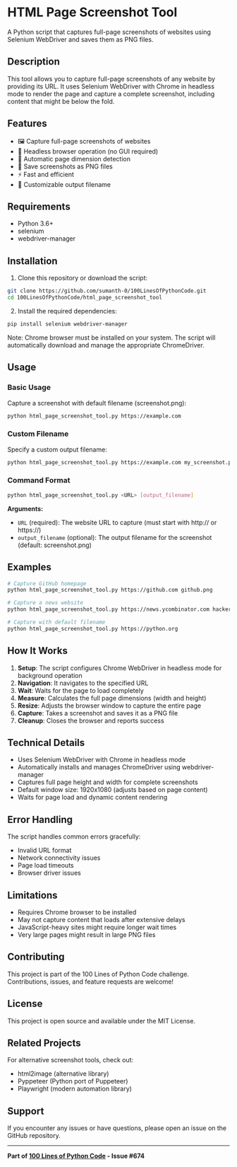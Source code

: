 # HTML Page Screenshot Tool

A Python script that captures full-page screenshots of websites using Selenium WebDriver and saves them as PNG files.

## Description

This tool allows you to capture full-page screenshots of any website by providing its URL. It uses Selenium WebDriver with Chrome in headless mode to render the page and capture a complete screenshot, including content that might be below the fold.

## Features

- 🖼️ Capture full-page screenshots of websites
- 🚀 Headless browser operation (no GUI required)
- 📏 Automatic page dimension detection
- 💾 Save screenshots as PNG files
- ⚡ Fast and efficient
- 🔧 Customizable output filename

## Requirements

- Python 3.6+
- selenium
- webdriver-manager

## Installation

1. Clone this repository or download the script:

```bash
git clone https://github.com/sumanth-0/100LinesOfPythonCode.git
cd 100LinesOfPythonCode/html_page_screenshot_tool
```

2. Install the required dependencies:

```bash
pip install selenium webdriver-manager
```

Note: Chrome browser must be installed on your system. The script will automatically download and manage the appropriate ChromeDriver.

## Usage

### Basic Usage

Capture a screenshot with default filename (screenshot.png):

```bash
python html_page_screenshot_tool.py https://example.com
```

### Custom Filename

Specify a custom output filename:

```bash
python html_page_screenshot_tool.py https://example.com my_screenshot.png
```

### Command Format

```bash
python html_page_screenshot_tool.py <URL> [output_filename]
```

**Arguments:**
- `URL` (required): The website URL to capture (must start with http:// or https://)
- `output_filename` (optional): The output filename for the screenshot (default: screenshot.png)

## Examples

```bash
# Capture GitHub homepage
python html_page_screenshot_tool.py https://github.com github.png

# Capture a news website
python html_page_screenshot_tool.py https://news.ycombinator.com hackernews.png

# Capture with default filename
python html_page_screenshot_tool.py https://python.org
```

## How It Works

1. **Setup**: The script configures Chrome WebDriver in headless mode for background operation
2. **Navigation**: It navigates to the specified URL
3. **Wait**: Waits for the page to load completely
4. **Measure**: Calculates the full page dimensions (width and height)
5. **Resize**: Adjusts the browser window to capture the entire page
6. **Capture**: Takes a screenshot and saves it as a PNG file
7. **Cleanup**: Closes the browser and reports success

## Technical Details

- Uses Selenium WebDriver with Chrome in headless mode
- Automatically installs and manages ChromeDriver using webdriver-manager
- Captures full page height and width for complete screenshots
- Default window size: 1920x1080 (adjusts based on page content)
- Waits for page load and dynamic content rendering

## Error Handling

The script handles common errors gracefully:
- Invalid URL format
- Network connectivity issues
- Page load timeouts
- Browser driver issues

## Limitations

- Requires Chrome browser to be installed
- May not capture content that loads after extensive delays
- JavaScript-heavy sites might require longer wait times
- Very large pages might result in large PNG files

## Contributing

This project is part of the 100 Lines of Python Code challenge. Contributions, issues, and feature requests are welcome!

## License

This project is open source and available under the MIT License.

## Related Projects

For alternative screenshot tools, check out:
- html2image (alternative library)
- Pyppeteer (Python port of Puppeteer)
- Playwright (modern automation library)

## Support

If you encounter any issues or have questions, please open an issue on the GitHub repository.

---

**Part of [100 Lines of Python Code](https://github.com/sumanth-0/100LinesOfPythonCode) - Issue #674**

